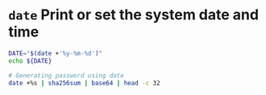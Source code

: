 # `date` Print or set the system date and time

```bash
DATE="$(date +'%y-%m-%d')"
echo ${DATE}

# Generating password using date
date +%s | sha256sum | base64 | head -c 32
```
